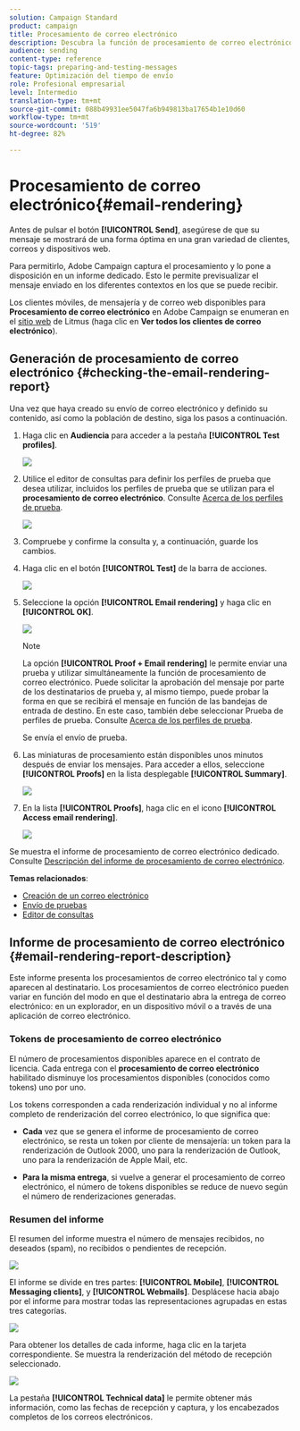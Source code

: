 ```yaml
---
solution: Campaign Standard
product: campaign
title: Procesamiento de correo electrónico
description: Descubra la función de procesamiento de correo electrónico.
audience: sending
content-type: reference
topic-tags: preparing-and-testing-messages
feature: Optimización del tiempo de envío
role: Profesional empresarial
level: Intermedio
translation-type: tm+mt
source-git-commit: 088b49931ee5047fa6b949813ba17654b1e10d60
workflow-type: tm+mt
source-wordcount: '519'
ht-degree: 82%

---
```



# Procesamiento de correo electrónico{#email-rendering}

Antes de pulsar el botón **[!UICONTROL Send]**, asegúrese de que su mensaje se mostrará de una forma óptima en una gran variedad de clientes, correos y dispositivos web.

Para permitirlo, Adobe Campaign captura el procesamiento y lo pone a disposición en un informe dedicado. Esto le permite previsualizar el mensaje enviado en los diferentes contextos en los que se puede recibir.

Los clientes móviles, de mensajería y de correo web disponibles para **Procesamiento de correo electrónico** en Adobe Campaign se enumeran en el [sitio web](https://litmus.com/email-testing) de Litmus (haga clic en **Ver todos los clientes de correo electrónico**).

## Generación de procesamiento de correo electrónico {#checking-the-email-rendering-report}

Una vez que haya creado su envío de correo electrónico y definido su contenido, así como la población de destino, siga los pasos a continuación.

1. Haga clic en **Audiencia** para acceder a la pestaña **[!UICONTROL Test profiles]**.

   ![](assets/email_rendering_05.png)

1. Utilice el editor de consultas para definir los perfiles de prueba que desea utilizar, incluidos los perfiles de prueba que se utilizan para el **procesamiento de correo electrónico**. Consulte [Acerca de los perfiles de prueba](../../audiences/using/managing-test-profiles.md).

   ![](assets/email_rendering_06.png)

1. Compruebe y confirme la consulta y, a continuación, guarde los cambios.
1. Haga clic en el botón **[!UICONTROL Test]** de la barra de acciones.

   ![](assets/email_rendering_07.png)

1. Seleccione la opción **[!UICONTROL Email rendering]** y haga clic en **[!UICONTROL OK]**.

   ![](assets/email_rendering_08.png)

   >[!NOTE]
   >
   >La opción **[!UICONTROL Proof + Email rendering]** le permite enviar una prueba y utilizar simultáneamente la función de procesamiento de correo electrónico. Puede solicitar la aprobación del mensaje por parte de los destinatarios de prueba y, al mismo tiempo, puede probar la forma en que se recibirá el mensaje en función de las bandejas de entrada de destino. En este caso, también debe seleccionar Prueba de perfiles de prueba. Consulte [Acerca de los perfiles de prueba](../../audiences/using/managing-test-profiles.md).

   Se envía el envío de prueba.

1. Las miniaturas de procesamiento están disponibles unos minutos después de enviar los mensajes. Para acceder a ellos, seleccione **[!UICONTROL Proofs]** en la lista desplegable **[!UICONTROL Summary]**.

   ![](assets/email_rendering_03.png)

1. En la lista **[!UICONTROL Proofs]**, haga clic en el icono **[!UICONTROL Access email rendering]**.

   ![](assets/email_rendering_04.png)

Se muestra el informe de procesamiento de correo electrónico dedicado. Consulte [Descripción del informe de procesamiento de correo electrónico](#email-rendering-report-description).

**Temas relacionados**:

* [Creación de un correo electrónico](../../channels/using/creating-an-email.md)
* [Envío de pruebas](../../sending/using/sending-proofs.md)
* [Editor de consultas](../../automating/using/editing-queries.md#about-query-editor)

## Informe de procesamiento de correo electrónico {#email-rendering-report-description}

Este informe presenta los procesamientos de correo electrónico tal y como aparecen al destinatario. Los procesamientos de correo electrónico pueden variar en función del modo en que el destinatario abra la entrega de correo electrónico: en un explorador, en un dispositivo móvil o a través de una aplicación de correo electrónico.

### Tokens de procesamiento de correo electrónico

El número de procesamientos disponibles aparece en el contrato de licencia. Cada entrega con el **procesamiento de correo electrónico** habilitado disminuye los procesamientos disponibles (conocidos como tokens) uno por uno.

Los tokens corresponden a cada renderización individual y no al informe completo de renderización del correo electrónico, lo que significa que:

* **Cada** vez que se genera el informe de procesamiento de correo electrónico, se resta un token por cliente de mensajería: un token para la renderización de Outlook 2000, uno para la renderización de Outlook, uno para la renderización de Apple Mail, etc.

* **Para la misma entrega**, si vuelve a generar el procesamiento de correo electrónico, el número de tokens disponibles se reduce de nuevo según el número de renderizaciones generadas.

### Resumen del informe

El resumen del informe muestra el número de mensajes recibidos, no deseados (spam), no recibidos o pendientes de recepción.

![](assets/inbox_rendering_report.png)

El informe se divide en tres partes: **[!UICONTROL Mobile]**, **[!UICONTROL Messaging clients]**, y **[!UICONTROL Webmails]**. Desplácese hacia abajo por el informe para mostrar todas las representaciones agrupadas en estas tres categorías.

![](assets/inbox_rendering_report_3.png)

Para obtener los detalles de cada informe, haga clic en la tarjeta correspondiente. Se muestra la renderización del método de recepción seleccionado.

![](assets/inbox_rendering_report_2.png)

La pestaña **[!UICONTROL Technical data]** le permite obtener más información, como las fechas de recepción y captura, y los encabezados completos de los correos electrónicos.

